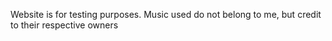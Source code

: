 Website is for testing purposes. Music used do not belong to me, but credit to their respective owners
